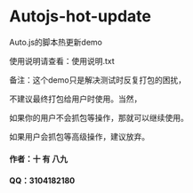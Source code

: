 # Autojs-hot-update
Auto.js的脚本热更新demo

使用说明请查看：使用说明.txt

备注：这个demo只是解决测试时反复打包的困扰，

不建议最终打包给用户时使用。当然，

如果你的用户不会抓包等操作，那就可以继续使用。

如果用户会抓包等高级操作，建议放弃。

#### 作者：十 有 八九

#### QQ：3104182180
